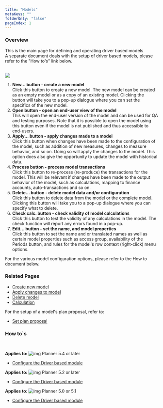 ```yaml
---
title: "Models"
metaKeys: ""
folderOnly: "false"
pageIndex: 1
---
```

### Overview
This is the main page for defining and operating driver based models.<br/>
A separate document deals with the setup of driver based models, please refer to the "How to's" link below.<br/>
<br/>

![](https://profitbasedocs.blob.core.windows.net/plannerimages/driver-based-modelling-models.JPG)

1. **New... button - create a new model**<br/>
Click this button to create a new model. The new model can be created as an empty model or as a copy of an existing model. Clicking the button will take you to a pop-up dialogue where you can set the specifics of the new model.
2. **Open button - open an end-user view of the model**<br/>
This will open the end-user version of the model and can be used for QA and testing purposes. Note that it is possible to open the model using this button even if the model is not published and thus accessible to end-users.
3. **Apply... button - apply changes made to a model**<br/>
Click this button when changes have been made to the configuration of the model, such as addition of new measures, changes to measure behavior, and so on. Doing so will apply the changes to the model. This option does also give the opportunity to update the model with historical data.
4. **Process button - process model transactions**<br/>
Click this button to re-process (re-produce) the transactions for the model. This will be relevant if changes have been made to the output behavior of the model, such as calculations, mapping to finance accounts, auto-transactions and so on.
5. **Delete... button - delete model data and/or configuration**<br/>
Click this button to delete data from the model or the complete model. Clicking this button will take you to a pop-up dialogue where you can specify what to delete.
6. **Check calc. button - check validity of model calculations**<br/>
Click this button to test the validity of any calculations in the model. The check function will report any errors found in a pop-up.
7. **Edit... button - set the name, and model properties**<br/>
Click this button to set the name and or translated names as well as certain model properties such as access group, availability of the Periods button, and rules for the model's row context (right-click) menu options.

For the various model configuration options, please refer to the How to document below.

### Related Pages
-  [Create new model](new-model.md)<br/>
-  [Apply changes to model](apply.md)<br/>
-  [Delete model](delete.md)<br/>
-  [Calculation](calculation.md)<br/>

For the setup of a model's plan proposal, refer to:

-  [Set plan proposal](../../data-management/driver-based-plan-proposal.md)

### How to`s

<br/>

**Applies to:** ![img](https://profitbasedocs.blob.core.windows.net/icons/yes-icon.png) Planner 5.4 or later
-  [Configure the Driver based module](https://profitbasedocs.blob.core.windows.net/enduserhelp/files/V5.4/Planner%20Driver%20based%20module.pdf)<br/>

**Applies to:** ![img](https://profitbasedocs.blob.core.windows.net/icons/yes-icon.png) Planner 5.2 or later
-  [Configure the Driver based module](https://profitbasedocs.blob.core.windows.net/enduserhelp/files/V5.2/Planner%20Driver%20based%20module.pdf)<br/>

**Applies to:** ![img](https://profitbasedocs.blob.core.windows.net/icons/yes-icon.png) Planner 5.0 or 5.1
-  [Configure the Driver based module](https://profitbasedocs.blob.core.windows.net/enduserhelp/files/v5/Planner%20Driver%20based%20module.pdf)<br/>
